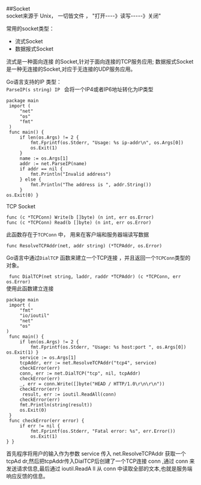 ##Socket   
socket来源于 Unix， 一切皆文件 ，  "打开----》读写-----》关闭"    

常用的socket类型：  

* 流式Socket   
* 数据报式Socket    

流式是一种面向连接 的Socket,针对于面向连接的TCP服务应用;
数据报式Socket是一种无连接的Socket,对应于无连接的UDP服务应用。  


Go语言支持的IP 类型：  
`ParseIP(s string) IP `  会将一个IP4或者IP6地址转化为IP类型   

~~~  
package main import (     "net"     "os"     "fmt" ) func main() {     if len(os.Args) != 2 {         fmt.Fprintf(os.Stderr, "Usage: %s ip-addr\n", os.Args[0])         os.Exit(1)     }     name := os.Args[1]     addr := net.ParseIP(name)     if addr == nil {         fmt.Println("Invalid address")     } else {         fmt.Println("The address is ", addr.String())     }os.Exit(0) }
~~~  


TCP Socket      

~~~  
func (c *TCPConn) Write(b []byte) (n int, err os.Error)func (c *TCPConn) Read(b []byte) (n int, err os.Error)
~~~ 
此函数存在于`TCPConn` 中， 用来在客户端和服务器端读写数据     

`func ResolveTCPAddr(net, addr string) (*TCPAddr, os.Error)`    

Go语言中通过`DialTCP` 函数来建立一个TCP连接 ，并且返回一个`TCPConn`类型的对象。

` func DialTCP(net string, laddr, raddr *TCPAddr) (c *TCPConn, err os.Error)`  
使用此函数建立连接    


~~~    
package main import (     "fmt"     "io/ioutil"     "net"     "os") func main() {     if len(os.Args) != 2 {         fmt.Fprintf(os.Stderr, "Usage: %s host:port ", os.Args[0])os.Exit(1) }     service := os.Args[1]     tcpAddr, err := net.ResolveTCPAddr("tcp4", service)     checkError(err)     conn, err := net.DialTCP("tcp", nil, tcpAddr)     checkError(err)     _, err = conn.Write([]byte("HEAD / HTTP/1.0\r\n\r\n"))     checkError(err)
      result, err := ioutil.ReadAll(conn)     checkError(err)     fmt.Println(string(result))     os.Exit(0) } func checkError(err error) {     if err != nil {         fmt.Fprintf(os.Stderr, "Fatal error: %s", err.Error())         os.Exit(1)} }
~~~     
首先程序将用户的输入作为参数 service 传入 net.ResolveTCPAddr 获取一个tcpAd dr,然后把tcpAddr传入DialTCP后创建了一个TCP连接 conn ,通过 conn 来发送请求信息,最后通过 ioutil.ReadA ll 从 conn 中读取全部的文本,也就是服务端响应反馈的信息。     



































